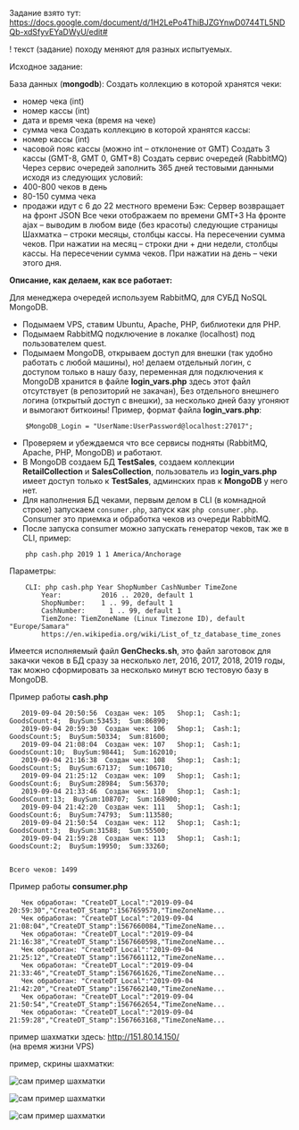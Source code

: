 
Задание взято тут: https://docs.google.com/document/d/1H2LePo4ThiBJZGYnwD0744TL5NDQb-xdSfyvEYaDWyU/edit# 

! текст (задание) походу меняют для разных испытуемых.

Исходное задание:

База данных (**mongodb**):
Создать коллекцию в которой хранятся чеки:
- номер чека (int)
- номер кассы (int)
- дата и время чека (время на чеке)
- сумма чека
Создать коллекцию в которой хранятся кассы:
- номер кассы (int)
- часовой пояс кассы (можно int – отклонение от GMT) 
Создать 3 кассы (GMT-8, GMT 0, GMT+8)
Создать сервис очередей (RabbitMQ)
Через сервис очередей заполнить 365 дней тестовыми данными исходя из следующих условий:
- 400-800 чеков в день
- 80-150 сумма чека
- продажи идут с 6 до 22 местного времени
Бэк:
Сервер возвращает на фронт JSON
Все чеки отображаем по времени GMT+3
На фронте ajax – выводим в любом виде (без красоты) следующие страницы
 Шахматка – строки месяцы, столбцы кассы. На пересечении сумма чеков. 
 При нажатии на месяц – строки дни + дни недели, столбцы кассы. На пересечении сумма чеков.
 При нажатии на день – чеки этого дня.
 



**Описание, как делаем, как все работает:**

Для менеджера очередей используем RabbitMQ, для СУБД NoSQL MongoDB.
- Подымаем VPS, ставим Ubuntu, Apache, PHP, библиотеки для PHP.
- Подымаем RabbitMQ подключение в локалке (localhost) под пользователем quest.
- Подымаем MongoDB, открываем доступ для внешки (так удобно работать с любой машины), 
но! делаем отдельный логин, с доступом только в нашу базу, переменная для подключения 
к MongoDB хранится в файле **login_vars.php** здесь этот файл отсутствует (в репозиторий не закачан),
Без отдельного внешнего логина (открытый доступ с внешки), за несколько дней базу угоняют и вымогают биткоины!
Пример, формат файла **login_vars.php**:
```
	$MongoDB_Login = "UserName:UserPassword@localhost:27017";
```

- Проверяем и убеждаемся что все сервисы подняты (RabbitMQ, Apache, PHP, MongoDB) и работают.
- В MongoDB создаем БД **TestSales**, создаем коллекции **RetailCollection** и **SalesCollection**, 
пользователь из **login_vars.php** имеет доступ только к **TestSales**, админских прав к **MongoDB** у него нет.
- Для наполнения БД чеками, первым делом в CLI (в комнадной строке) запускаем ```consumer.php```, 
запуск как  ```php consumer.php```. Consumer это приемка и обработка чеков из очереди RabbitMQ.
- После запуска consumer можно запускать генератор чеков, так же в CLI, пример: 
``` 
	php cash.php 2019 1 1 America/Anchorage 
```

Параметры:
```
	CLI: php cash.php Year ShopNumber CashNumber TimeZone
		Year:          2016 .. 2020, default 1
		ShopNumber:    1 .. 99, default 1
		CashNumber:      1 .. 99, default 1
		TiemZone: TiemZoneName (Linux Timezone ID), default "Europe/Samara"
		https://en.wikipedia.org/wiki/List_of_tz_database_time_zones
```

Имеется исполняемый файл **GenChecks.sh**, это файл заготовок для закачки чеков в БД сразу за несколько лет, 2016, 2017, 2018, 2019 годы,
так можно сформировать за несколько минут всю тестовую базу в MongoDB.


Пример работы **cash.php**
```
   2019-09-04 20:50:56  Создан чек: 105   Shop:1;  Cash:1;  GoodsCount:4;  BuySum:53453;  Sum:86890;
   2019-09-04 20:59:30  Создан чек: 106   Shop:1;  Cash:1;  GoodsCount:5;  BuySum:50334;  Sum:81600;
   2019-09-04 21:08:04  Создан чек: 107   Shop:1;  Cash:1;  GoodsCount:10;  BuySum:98441;  Sum:162010;
   2019-09-04 21:16:38  Создан чек: 108   Shop:1;  Cash:1;  GoodsCount:5;  BuySum:67137;  Sum:106710;
   2019-09-04 21:25:12  Создан чек: 109   Shop:1;  Cash:1;  GoodsCount:6;  BuySum:28984;  Sum:56370;
   2019-09-04 21:33:46  Создан чек: 110   Shop:1;  Cash:1;  GoodsCount:13;  BuySum:108707;  Sum:168900;
   2019-09-04 21:42:20  Создан чек: 111   Shop:1;  Cash:1;  GoodsCount:6;  BuySum:74793;  Sum:113580;
   2019-09-04 21:50:54  Создан чек: 112   Shop:1;  Cash:1;  GoodsCount:3;  BuySum:31588;  Sum:55500;
   2019-09-04 21:59:28  Создан чек: 113   Shop:1;  Cash:1;  GoodsCount:2;  BuySum:19950;  Sum:33260;


Всего чеков: 1499
```

Пример работы **consumer.php**
```   Чек обработан: "CreateDT_Local":"2019-09-04 20:50:56","CreateDT_Stamp":1567659056,"TimeZoneName...
   Чек обработан: "CreateDT_Local":"2019-09-04 20:59:30","CreateDT_Stamp":1567659570,"TimeZoneName...
   Чек обработан: "CreateDT_Local":"2019-09-04 21:08:04","CreateDT_Stamp":1567660084,"TimeZoneName...
   Чек обработан: "CreateDT_Local":"2019-09-04 21:16:38","CreateDT_Stamp":1567660598,"TimeZoneName...
   Чек обработан: "CreateDT_Local":"2019-09-04 21:25:12","CreateDT_Stamp":1567661112,"TimeZoneName...
   Чек обработан: "CreateDT_Local":"2019-09-04 21:33:46","CreateDT_Stamp":1567661626,"TimeZoneName...
   Чек обработан: "CreateDT_Local":"2019-09-04 21:42:20","CreateDT_Stamp":1567662140,"TimeZoneName...
   Чек обработан: "CreateDT_Local":"2019-09-04 21:50:54","CreateDT_Stamp":1567662654,"TimeZoneName...
   Чек обработан: "CreateDT_Local":"2019-09-04 21:59:28","CreateDT_Stamp":1567663168,"TimeZoneName...
```

пример шахматки здесь: http://151.80.14.150/  
(на время жизни VPS)


пример, скрины шахматки:

![сам пример шахматки](http://dl3.joxi.net/drive/2019/11/07/0039/0588/2597452/52/96af16ceaf.jpg)


![сам пример шахматки](http://dl4.joxi.net/drive/2019/11/07/0039/0588/2597452/52/ee659a5c3b.jpg)


![сам пример шахматки](http://dl4.joxi.net/drive/2019/11/07/0039/0588/2597452/52/b6e154bfd9.jpg)
